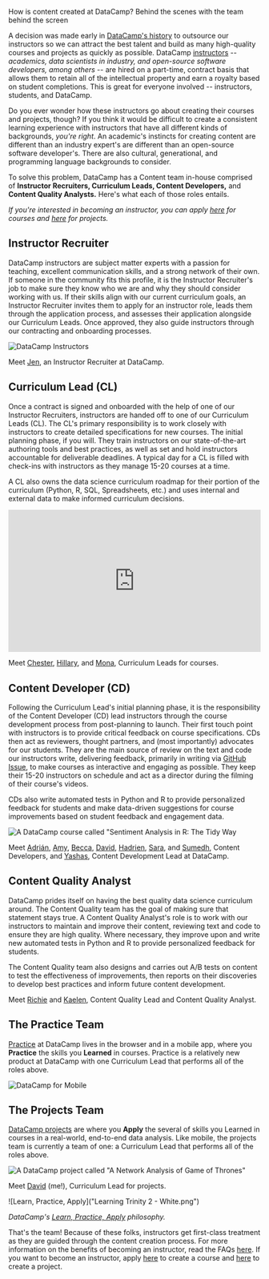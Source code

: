 How is content created at DataCamp? Behind the scenes with the team behind the screen

A decision was made early in [DataCamp's history](https://www.datacamp.com/about) to outsource our instructors so we can attract the best talent and build as many high-quality courses and projects as quickly as possible. DataCamp [instructors](https://www.datacamp.com/create) -- _academics, data scientists in industry, and open-source software developers, among others_ -- are hired on a part-time, contract basis that allows them to retain all of the intellectual property and earn a royalty based on student completions. This is great for everyone involved -- instructors, students, and DataCamp.

Do you ever wonder how these instructors go about creating their courses and projects, though? If you think it would be difficult to create a consistent learning experience with instructors that have all different kinds of backgrounds, _you're right_. An academic's instincts for creating content are different than an industry expert's are different than an open-source software developer's. There are also cultural, generational, and programming language backgrounds to consider.

To solve this problem, DataCamp has a Content team in-house comprised of **Instructor Recruiters, Curriculum Leads, Content Developers,** and **Content Quality Analysts.** Here's what each of those roles entails.

_If you're interested in becoming an instructor, you can apply [here](https://boards.greenhouse.io/datacamp/jobs/1267314) for courses and [here](https://boards.greenhouse.io/datacamp/jobs/1289131) for projects._

## Instructor Recruiter

DataCamp instructors are subject matter experts with a passion for teaching, excellent communication skills, and a strong network of their own. If someone in the community fits this profile, it is the Instructor Recruiter's job to make sure they know who we are and why they should consider working with us. If their skills align with our current curriculum goals, an Instructor Recruiter invites them to apply for an instructor role, leads them through the application process, and assesses their application alongside our Curriculum Leads. Once approved, they also guide instructors through our contracting and onboarding processes.

![DataCamp Instructors](https://i.imgur.com/YPMiInk.png)

Meet [Jen](https://www.linkedin.com/in/brickerjennifer/), an Instructor Recruiter at DataCamp.

## Curriculum Lead (CL)

Once a contract is signed and onboarded with the help of one of our Instructor Recruiters, instructors are handed off to one of our Curriculum Leads (CL). The CL's primary responsibility is to work closely with instructors to create detailed specifications for new courses. The initial planning phase, if you will. They train instructors on our state-of-the-art authoring tools and best practices, as well as set and hold instructors accountable for deliverable deadlines. A typical day for a CL is filled with check-ins with instructors as they manage 15-20 courses at a time.

A CL also owns the data science curriculum roadmap for their portion of the curriculum (Python, R, SQL, Spreadsheets, etc.) and uses internal and external data to make informed curriculum decisions.

<div style="width:100%;height:0px;position:relative;padding-bottom:56.250%;"><iframe src="https://streamable.com/s/wvuua/aixcru" frameborder="0" width="100%" height="100%" allowfullscreen style="width:100%;height:100%;position:absolute;left:0px;top:0px;overflow:hidden;"></iframe></div>

Meet [Chester](https://www.linkedin.com/in/chesterismay), [Hillary](https://www.linkedin.com/in/hillary-green-lerman-39894b18/), and [Mona](https://www.linkedin.com/in/mona-khalil/), Curriculum Leads for courses.

## Content Developer (CD)

Following the Curriculum Lead's initial planning phase, it is the responsibility of the Content Developer (CD) lead instructors through the course development process from post-planning to launch. Their first touch point with instructors is to provide critical feedback on course specifications. CDs then act as reviewers, thought partners, and (most importantly) advocates for our students. They are the main source of review on the text and code our instructors write, delivering feedback, primarily in writing via [GitHub Issue](https://guides.github.com/features/issues/), to make courses as interactive and engaging as possible. They keep their 15-20 instructors on schedule and act as a director during the filming of their course's videos.

CDs also write automated tests in Python and R to provide personalized feedback for students and make data-driven suggestions for course improvements based on student feedback and engagement data.

![A DataCamp course called "Sentiment Analysis in R: The Tidy Way](https://i.imgur.com/eJcLaXW.png)

Meet [Adrián](https://www.linkedin.com/in/adrian-soto/), [Amy](https://www.linkedin.com/in/amy-peterson-6143ba137/), [Becca](https://www.linkedin.com/in/beccarobins/), [David](https://www.linkedin.com/in/dcamposliz/), [Hadrien](https://www.linkedin.com/in/hadrienlacroix/), [Sara](https://www.linkedin.com/in/sarabillen/), and [Sumedh](https://www.linkedin.com/in/psumedh/), Content Developers, and [Yashas](https://www.linkedin.com/in/yashasroy/), Content Development Lead at DataCamp.

## Content Quality Analyst

DataCamp prides itself on having the best quality data science curriculum around. The Content Quality team has the goal of making sure that statement stays true. A Content Quality Analyst's role is to work with our instructors to maintain and improve their content, reviewing text and code to ensure they are high quality. Where necessary, they improve upon and write new automated tests in Python and R to provide personalized feedback for students.

The Content Quality team also designs and carries out A/B tests on content to test the effectiveness of improvements, then reports on their discoveries to develop best practices and inform future content development.

Meet [Richie](https://www.linkedin.com/in/richierocks/) and [Kaelen](https://www.linkedin.com/in/kaelen-medeiros-b0aab547/), Content Quality Lead and Content Quality Analyst.

## The Practice Team

[Practice](https://www.datacamp.com/community/blog/practice-mode-arrives-on-mobile) at DataCamp lives in the browser and in a mobile app, where you **Practice** the skills you **Learned** in courses. Practice is a relatively new product at DataCamp with one Curriculum Lead that performs all of the roles above.

![DataCamp for Mobile](http://res.cloudinary.com/dyd911kmh/image/upload/f_auto,q_auto:best/v1516206921/image6_gvchcq.png)

## The Projects Team

[DataCamp projects](https://www.datacamp.com/projects) are where you **Apply** the several of skills you Learned in courses in a real-world, end-to-end data analysis. Like mobile, the projects team is currently a team of one: a Curriculum Lead that performs all of the roles above.

![A DataCamp project called "A Network Analysis of Game of Thrones"](https://i.imgur.com/i8LTcM9.jpg)

Meet [David](https://www.linkedin.com/in/davidventuri/) (me!), Curriculum Lead for projects.

![Learn, Practice, Apply]("Learning Trinity 2 - White.png")

_DataCamp's [Learn, Practice, Apply](https://www.datacamp.com/community/blog/datacamp-the-plan) philosophy._

That's the team! Because of these folks, instructors get first-class treatment as they are guided through the content creation process. For more information on the benefits of becoming an instructor, read the FAQs [here](datacamp.com/create). If you want to become an instructor, apply [here](https://boards.greenhouse.io/datacamp/jobs/1267314) to create a course and [here](https://boards.greenhouse.io/datacamp/jobs/1289131) to create a project.
